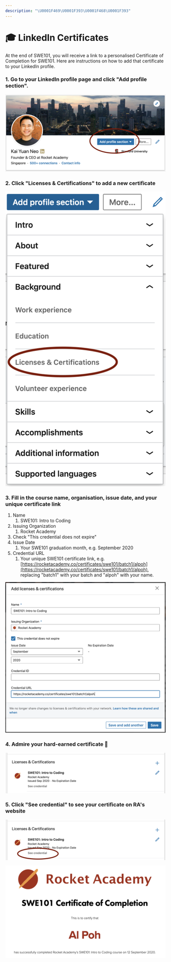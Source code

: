 ```yaml
---
description: "\U0001F469‍\U0001F393\U0001F468‍\U0001F393"
---
```


# 🎓 LinkedIn Certificates

At the end of SWE101, you will receive a link to a personalised Certificate of Completion for SWE101. Here are instructions on how to add that certificate to your LinkedIn profile.

### 1. Go to your LinkedIn profile page and click "**Add profile section".**

![](../.gitbook/assets/jie-ping-20200914-21.57.20.png)

### 2. Click "Licenses & Certifications" to add a new certificate

![](../.gitbook/assets/jie-ping-20200914-21.57.32.png)

### 3. Fill in the course name, organisation, issue date, and your unique certificate link

1. Name
   1. SWE101: Intro to Coding
2. Issuing Organization
   1. Rocket Academy
3. Check "This credential does not expire"
4. Issue Date
   1. Your SWE101 graduation month, e.g. September 2020
5. Credential URL
   1. Your unique SWE101 certificate link, e.g. [https://rocketacademy.co/certificates/swe101/batch1/alpoh](https://rocketacademy.co/certificates/swe101/batch1/alpoh), replacing "batch1" with your batch and "alpoh" with your name.

![](../.gitbook/assets/jie-ping-20200914-21.58.57.png)

### 4. Admire your hard-earned certificate 🚀

![](../.gitbook/assets/jie-ping-20200914-21.59.17.png)

### 5. Click "See credential" to see your certificate on RA's website

![](../.gitbook/assets/jie-ping-20200914-21.59.17-fu-ben-.png)

![](../.gitbook/assets/jie-ping-20200914-22.05.54.png)
